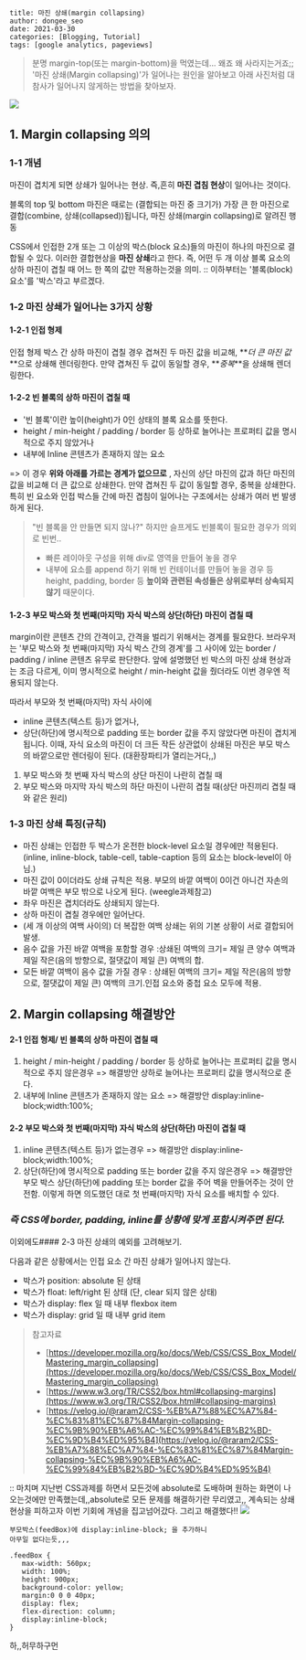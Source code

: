 ```
title: 마진 상쇄(margin collapsing)
author: dongee_seo
date: 2021-03-30
categories: [Blogging, Tutorial]
tags: [google analytics, pageviews]
```

> 분명 margin-top(또는 margin-bottom)을 먹였는데... 왜죠 왜 사라지는거죠;;
> '마진 상쇄(Margin collapsing)'가 일어나는 원인을 알아보고 아래 사진처럼 대참사가 일어나지 않게하는 방법을 찾아보자.

![](https://velog.velcdn.com/images/seod0209/post/bbd30cb9-6ef1-417c-b98b-94ab652b4ecd/image.png)

## 1. Margin collapsing 의의

### 1-1 개념

마진이 겹치게 되면 상쇄가 일어나는 현상. 즉,흔히 **마진 겹침 현상**이 일어나는 것이다.

블록의 top 및 bottom 마진은 때로는 (결합되는 마진 중 크기가) 가장 큰 한 마진으로 결합(combine, 상쇄(collapsed))됩니다, 마진 상쇄(margin collapsing)로 알려진 행동

CSS에서 인접한 2개 또는 그 이상의 박스(block 요소)들의 마진이 하나의 마진으로 결합될 수 있다. 이러한 결합현상을 **마진 상쇄**라고 한다.
즉, 어떤 두 개 이상 블록 요소의 상하 마진이 겹칠 때 어느 한 쪽의 값만 적용하는것을 의미.
:: 이하부터는 '블록(block) 요소'를 '박스'라고 부르겠다.

### 1-2 마진 상쇄가 일어나는 3가지 상황

#### 1-2-1 인접 형제

인접 형제 박스 간 상하 마진이 겹칠 경우
겹쳐진 두 마진 값을 비교해, **_더 큰 마진 값_**으로 상쇄해 렌더링한다. 만약 겹쳐진 두 값이 동일할 경우, **_중복_**을 상쇄해 렌더링한다.

#### 1-2-2 빈 블록의 상하 마진이 겹칠 때

- '빈 블록'이란 높이(height)가 0인 상태의 블록 요소를 뜻한다.
- height / min-height / padding / border 등 상하로 늘어나는 프로퍼티 값을 명시적으로 주지 않았거나
- 내부에 Inline 콘텐츠가 존재하지 않는 요소

=> 이 경우 **위와 아래를 가르는 경계가 없으므로** ,
자신의 상단 마진의 값과 하단 마진의 값을 비교해
더 큰 값으로 상쇄한다.
만약 겹쳐진 두 값이 동일할 경우, 중복을 상쇄한다.
특히 빈 요소와 인접 박스들 간에 마진 겹침이 일어나는 구조에서는 상쇄가 여러 번 발생하게 된다.

> "빈 블록을 안 만들면 되지 않나?"
> 하지만 슬프게도 빈블록이 필요한 경우가 의외로 빈번..
>
> - 빠른 레이아웃 구성을 위해 div로 영역을 만들어 놓을 경우
> - 내부에 요소를 append 하기 위해 빈 컨테이너를 만들어 놓을 경우 등
>   height, padding, border 등 **높이와 관련된 속성들은 상위로부터 상속되지 않기** 때문이다.

#### 1-2-3 부모 박스와 첫 번째(마지막) 자식 박스의 상단(하단) 마진이 겹칠 때

margin이란 콘텐츠 간의 간격이고, 간격을 벌리기 위해서는 경계를 필요한다.
브라우저는 '부모 박스와 첫 번째(마지막) 자식 박스 간의 경계'를 그 사이에 있는 border / padding / inline 콘텐츠 유무로 판단한다.
앞에 설명했던 빈 박스의 마진 상쇄 현상과는 조금 다르게, 이미 명시적으로 height / min-height 값을 줬더라도 이번 경우엔 적용되지 않는다.

따라서 부모와 첫 번째(마지막) 자식 사이에

- inline 콘텐츠(텍스트 등)가 없거나,
- 상단(하단)에 명시적으로 padding 또는 border 값을 주지 않았다면
  마진이 겹치게 됩니다.
  이때, 자식 요소의 마진이 더 크든 작든 상관없이 상쇄된 마진은 부모 박스의 바깥으로만 렌더링이 된다.
  (대환장파티가 열리는거다,,)

1. 부모 박스와 첫 번째 자식 박스의 상단 마진이 나란히 겹칠 때
2. 부모 박스와 마지막 자식 박스의 하단 마진이 나란히 겹칠 때(상단 마진끼리 겹칠 때와 같은 원리)

### 1-3 마진 상쇄 특징(규칙)

- 마진 상쇄는 인접한 두 박스가 온전한 block-level 요소일 경우에만 적용된다.
  (inline, inline-block, table-cell, table-caption 등의 요소는 block-level이 아님.)
- 마진 값이 0이더라도 상쇄 규칙은 적용.
  부모의 바깥 여백이 0이건 아니건 자손의 바깥 여백은 부모 밖으로 나오게 된다. (weegle과제참고)
- 좌우 마진은 겹치더라도 상쇄되지 않는다.
- 상하 마진이 겹칠 경우에만 일어난다.
- (세 개 이상의 여백 사이의) 더 복잡한 여백 상쇄는 위의 기본 상황이 서로 결합되어 발생.
- 음수 값을 가진 바깥 여백을 포함할 경우
  :상쇄된 여백의 크기= 제일 큰 양수 여백과 제일 작은(음의 방향으로, 절댓값이 제일 큰) 여백의 합.
- 모든 바깥 여백이 음수 값을 가질 경우
  : 상쇄된 여백의 크기= 제일 작은(음의 방향으로, 절댓값이 제일 큰) 여백의 크기.인접 요소와 중첩 요소 모두에 적용.

## 2. Margin collapsing 해결방안

#### 2-1 인접 형제/ 빈 블록의 상하 마진이 겹칠 때

1. height / min-height / padding / border 등 상하로 늘어나는 프로퍼티 값을 명시적으로 주지 않은경우
   => 해결방안
   상하로 늘어나는 프로퍼티 값을 명시적으로 준다.
2. 내부에 Inline 콘텐츠가 존재하지 않는 요소
   => 해결방안
   display:inline-block;width:100%;

#### 2-2 부모 박스와 첫 번째(마지막) 자식 박스의 상단(하단) 마진이 겹칠 때

1. inline 콘텐츠(텍스트 등)가 없는경우
   => 해결방안
   display:inline-block;width:100%;
2. 상단(하단)에 명시적으로 padding 또는 border 값을 주지 않은경우
   => 해결방안
   부모 박스 상단(하단)에 padding 또는 border 값을 주어 벽을 만들어주는 것이 안전함.
   이렇게 하면 의도했던 대로 첫 번째(마지막) 자식 요소를 배치할 수 있다.

### _즉 CSS에 border, padding, inline를 상황에 맞게 포함시켜주면 된다._

이외에도#### 2-3 마진 상쇄의 예외를 고려해보기.

다음과 같은 상황에서는 인접 요소 간 마진 상쇄가 일어나지 않는다.

- 박스가 position: absolute 된 상태
- 박스가 float: left/right 된 상태 (단, clear 되지 않은 상태)
- 박스가 display: flex 일 때 내부 flexbox item
- 박스가 display: grid 일 때 내부 grid item

> 참고자료
>
> - [https://developer.mozilla.org/ko/docs/Web/CSS/CSS_Box_Model/Mastering_margin_collapsing](https://developer.mozilla.org/ko/docs/Web/CSS/CSS_Box_Model/Mastering_margin_collapsing)
> - [https://www.w3.org/TR/CSS2/box.html#collapsing-margins](https://www.w3.org/TR/CSS2/box.html#collapsing-margins)
> - [https://velog.io/@raram2/CSS-%EB%A7%88%EC%A7%84-%EC%83%81%EC%87%84Margin-collapsing-%EC%9B%90%EB%A6%AC-%EC%99%84%EB%B2%BD-%EC%9D%B4%ED%95%B4](https://velog.io/@raram2/CSS-%EB%A7%88%EC%A7%84-%EC%83%81%EC%87%84Margin-collapsing-%EC%9B%90%EB%A6%AC-%EC%99%84%EB%B2%BD-%EC%9D%B4%ED%95%B4)

:: 마치며
지난번 CSS과제를 하면서 모든것에 absolute로 도배하며 원하는 화면이 나오는것에만 만족했는데,,absolute로 모든 문제를 해결하기란 무리였고,, 계속되는 상쇄현상을 피하고자 이번 기회에 개념을 집고넘어갔다. 그리고 해결했다!!
![](https://velog.velcdn.com/images/seod0209/post/37ddc5c9-cff0-4844-8bbf-63fe2fcbd5cc/image.png)

```null
부모박스(feedBox)에 display:inline-block; 을 추가하니
아무일 없다는듯,,,

.feedBox {
   max-width: 560px;
   width: 100%;
   height: 900px;
   background-color: yellow;
   margin:0 0 0 40px;
   display: flex;
   flex-direction: column;
   display:inline-block;
}
```

하,,허무하구먼
